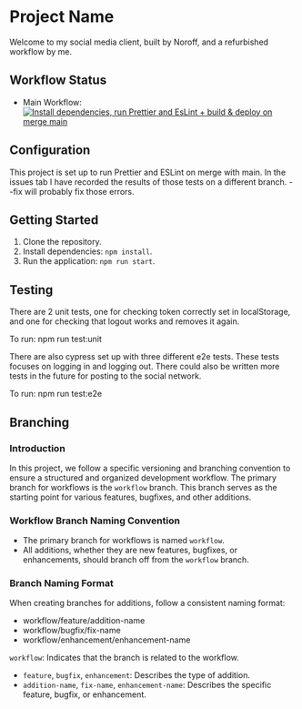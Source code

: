 # Project Name

Welcome to my social media client, built by Noroff, and a refurbished workflow by me.

## Workflow Status

- Main Workflow: [![Install dependencies, run Prettier and EsLint + build & deploy on merge main](https://github.com/bettytro/social-media-client/actions/workflows/main.yml/badge.svg?branch=workflow)](https://github.com/bettytro/social-media-client/actions/workflows/main.yml)

## Configuration

This project is set up to run Prettier and ESLint on merge with main. In the issues tab I have recorded the results of those tests on a different branch. --fix will probably fix those errors.

## Getting Started

1. Clone the repository.
2. Install dependencies: `npm install`.
3. Run the application: `npm run start`.

## Testing

There are 2 unit tests, one for checking token correctly set in localStorage, and one for checking that logout works and removes it again.

To run: npm run test:unit

There are also cypress set up with three different e2e tests. These tests focuses on logging in and logging out. There could also be written more tests in the future for posting to the social network.

To run: npm run test:e2e

## Branching

### Introduction

In this project, we follow a specific versioning and branching convention to ensure a structured and organized development workflow. The primary branch for workflows is the `workflow` branch. This branch serves as the starting point for various features, bugfixes, and other additions.

### Workflow Branch Naming Convention

- The primary branch for workflows is named `workflow`.
- All additions, whether they are new features, bugfixes, or enhancements, should branch off from the `workflow` branch.

### Branch Naming Format

When creating branches for additions, follow a consistent naming format:

- workflow/feature/addition-name
- workflow/bugfix/fix-name
- workflow/enhancement/enhancement-name

 `workflow`: Indicates that the branch is related to the workflow.
- `feature`, `bugfix`, `enhancement`: Describes the type of addition.
- `addition-name`, `fix-name`, `enhancement-name`: Describes the specific feature, bugfix, or enhancement.



